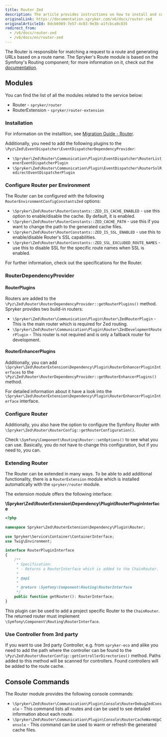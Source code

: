 ```yaml
---
title: Router Zed
description: The article provides instructions on how to install and configure Router in Zed.
originalLink: https://documentation.spryker.com/v6/docs/router-zed
originalArticleId: 8dcb6989-7e57-4c83-9e3b-a1fcbca0c835
redirect_from:
  - /v6/docs/router-zed
  - /v6/docs/en/router-zed
---
```


The Router is responsible for matching a request to a route and generating URLs based on a route name. The Spryker's Route module is based on the Symfony's Routing component; for more information on it, check out the [documentation](https://symfony.com/doc/current/routing.html).

## Modules

You can find the list of all the modules related to the service below:

* Router - `spryker/router`
* RouterExtension - `spryker/router-extension`

### Installation

For information on the installtion, see [Migration Guide - Router](/docs/scos/dev/migration-and-integration/202009.0/module-migration-guides/migration-guide-router.html). 

Additionally, you need to add the following plugins to the `\Pyz\Zed\EventDispatcher\EventDispatcherDependencyProvider`:

* `\Spryker\Zed\Router\Communication\Plugin\EventDispatcher\RouterListenerEventDispatcherPlugin`
* `\Spryker\Zed\Router\Communication\Plugin\EventDispatcher\RouterSslRedirectEventDispatcherPlugin`

### Configure Router per Environment
The Router can be configured with the following `RouterEnvironmentConfigConstantsZed` options:

* `\Spryker\Zed\Router\RouterConstants::ZED_IS_CACHE_ENABLED` - use this option to enable/disable the cache. By default, it is enabled.
* `\Spryker\Zed\Router\RouterConstants::ZED_CACHE_PATH` - use this if you want to change the path to the generated cache files.
* `\Spryker\Zed\Router\RouterConstants::ZED_IS_SSL_ENABLED` - use this to enable/disable Router's SSL capabilities. 
* `\Spryker\Zed\Router\RouterConstants::ZED_SSL_EXCLUDED_ROUTE_NAMES` - use this to disable SSL for the specific route names when SSL is enabled.

For further information, check out the specifications for the Router.

### RouterDependencyProvider
#### RouterPlugins
Routers are added to the `\Pyz\Zed\Router\RouterDependencyProvider::getRouterPlugins()` method. Spryker provides two build-in routers:

* `\Spryker\Zed\Router\Communication\Plugin\Router\ZedRouterPlugin` - This is the main router which is required for Zed routing.
* `\Spryker\Zed\Router\Communication\Plugin\Router\ZedDevelopmentRouterPlugin` - This router is not required and is only a fallback router for development.

#### RouterEnhancerPlugins
Additionally, you can add `\Spryker\Zed\RouterExtension\Dependency\Plugin\RouterEnhancerPluginInterfaces` to the `\Pyz\Zed\Router\RouterDependencyProvider::getRouterEnhancerPlugins()` method.

For detailed information about it have a look into the `\Spryker\Zed\RouterExtension\Dependency\Plugin\RouterEnhancerPluginInterface` interface.

### Configure Router 
Additionally, you also have the option to configure the Symfony Router with `\Spryker\Zed\Router\RouterConfig::getRouterConfiguration()`. 

Check `\Symfony\Component\Routing\Router::setOptions()` to see what you can use. Basically, you do not have to change this configuration, but if you need to, you can.

### Extending Router
The Router can be extended in many ways. To be able to add additional functionality, there is a `RouterExtension` module which is installed automatically with the `spryker/router` module.

The extension module offers the following interface:

**\Spryker\Zed\RouterExtension\Dependency\Plugin\RouterPluginInterface**

```php
<?php
 
namespace Spryker\Zed\RouterExtension\Dependency\Plugin\Router;
 
use Spryker\Service\Container\ContainerInterface;
use Twig\Environment;
 
interface RouterPluginInterface
{
    /**
     * Specification:
     * - Returns a RouterInterface which is added to the ChainRouter.
     *
     * @api
     *
     * @return \Symfony\Component\Routing\RouterInterface
     */
    public function getRouter(): RouterInterface;
}
```

This plugin can be used to add a project specific Router to the `ChainRouter`. The returned router must implement `\Symfony\Component\Routing\RouterInterface`.

### Use Controller from 3rd party
If you want to use 3rd party Controller,  e.g. from `spryker-eco` and alike you need to add the path where the controller can be found to the `\Pyz\Zed\Router\RouterConfig::getControllerDirectories()` method. Paths added to this method will be scanned for controllers. Found controllers will be added to the route cache.

## Console Commands
The Router module provides the following console commands:

* `\Spryker\Zed\Router\Communication\Plugin\Console\RouterDebugZedConsole` - This command lists all routes and can be used to see detailed information about each route.
* `\Spryker\Zed\Router\Communication\Plugin\Console\RouterCacheWarmUpConsole` - This command can be used to warm or refresh the generated cache files.
